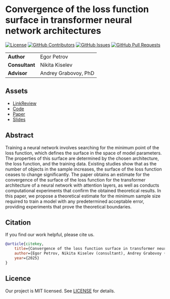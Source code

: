 # Convergence of the loss function surface in transformer neural network architectures

<!-- Change `intsystems/2025-Project-182` to `intsystems/your-repository`-->
[![License](https://badgen.net/github/license/intsystems/2025-Project-182?color=green)](https://github.com/intsystems/2025-Project-182/blob/main/LICENSE)
[![GitHub Contributors](https://img.shields.io/github/contributors/intsystems/2025-Project-182)](https://github.com/intsystems/2025-Project-182/graphs/contributors)
[![GitHub Issues](https://img.shields.io/github/issues-closed/intsystems/2025-Project-182.svg?color=0088ff)](https://github.com/intsystems/2025-Project-182/issues)
[![GitHub Pull Requests](https://img.shields.io/github/issues-pr-closed/intsystems/2025-Project-182.svg?color=7f29d6)](https://github.com/intsystems/2025-Project-182/pulls)

<table>
    <tr>
        <td align="left"> <b> Author </b> </td>
        <td> Egor Petrov </td>
    </tr>
    <tr>
        <td align="left"> <b> Consultant </b> </td>
        <td> Nikita Kiselev </td>
    </tr>
    <tr>
        <td align="left"> <b> Advisor </b> </td>
        <td> Andrey Grabovoy, PhD </td>
    </tr>
</table>

## Assets

- [LinkReview](LINKREVIEW.md)
- [Code](code)
- [Paper](paper)
- [Slides](slides)

## Abstract

Training a neural network involves searching for the minimum point of the loss function, which defines the surface in the space of model parameters. The properties of this surface are determined by the chosen architecture, the loss function, and the training data. Existing studies show that as the number of objects in the sample increases, the surface of the loss function ceases to change significantly. The paper obtains an estimate for the convergence of the surface of the loss function for the transformer architecture of a neural network with attention layers, as well as conducts computational experiments that confirm the obtained theoretical results. In this paper, we propose a theoretical estimate for the minimum sample size required to train a model with any predetermined acceptable error, providing experiments that prove the theoretical boundaries.

## Citation

If you find our work helpful, please cite us.
```BibTeX
@article{citekey,
    title={Convergence of the loss function surface in transformer neural network architectures},
    author={Egor Petrov, Nikita Kiselev (consultant), Andrey Grabovoy (advisor)},
    year={2025}
}
```

## Licence

Our project is MIT licensed. See [LICENSE](LICENSE) for details.
